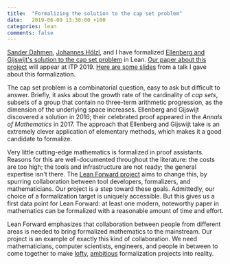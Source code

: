 ```yaml
---
title:  "Formalizing the solution to the cap set problem"
date:   2019-06-09 13:30:00 +100
categories: lean
comments: false
---
```


[Sander Dahmen](http://www.few.vu.nl/~sdn249/), [Johannes Hölzl](https://www.cs.vu.nl/~jhl890/), and
I have formalized [Ellenberg and Gijswijt's solution to the cap set
problem](https://arxiv.org/abs/1605.09223) in Lean. [Our paper about this
project](https://lean-forward.github.io/e-g/) will appear at ITP 2019. [Here are some
slides]({{site.url}}/files/capset_long_slides.pdf) from a talk I gave about this formalization.

The cap set problem is a combinatorial question, easy to ask but difficult to answer. Briefly, it
asks about the growth rate of the cardinality of *cap sets*, subsets of a group that contain no
three-term arithmetic progression, as the dimension of the underlying space increases. Ellenberg and
Gijswijt discovered a solution in 2016; their celebrated proof appeared in the *Annals of
Mathematics* in 2017. The approach that Ellenberg and Gijswijt take is an extremely clever
application of elementary methods, which makes it a good candidate to formalize.

Very little cutting-edge mathematics is formalized in proof assistants. Reasons for this are
well-documented throughout the literature: the costs are too high; the tools and infrastructure are
not ready; the general expertise isn't there. The [Lean Forward
project](https://lean-forward.github.io) aims to change this, by spurring collaboration between tool
developers, formalizers, and mathematicians. Our project is a step toward these goals. Admittedly,
our choice of a formalization target is uniquely accessible. But this gives us a first data point
for Lean Forward: at least one modern, noteworthy paper in mathematics can be formalized with a
reasonable amount of time and effort.

Lean Forward emphasizes that collaboration between people from different areas is needed to bring
formalized mathematics to the mainstream. Our project is an example of exactly this kind of
collaboration. We need mathematicians, computer scientists, engineers, and people in between to come
together to make
[lofty](http://www.cse.chalmers.se/research/group/logic/TypesSS05/Extra/wiedijk_2.pdf),
[ambitious](https://formalabstracts.github.io/) formalization projects into reality.